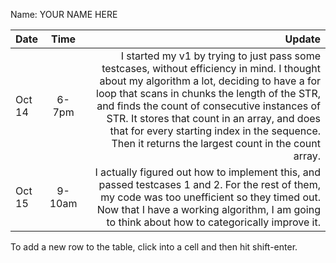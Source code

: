 Name: YOUR NAME HERE

| Date   |  Time  |                                                                                                                                                                                                                                                                                                                                                                                              Update |
|:-------|:------:|----------------------------------------------------------------------------------------------------------------------------------------------------------------------------------------------------------------------------------------------------------------------------------------------------------------------------------------------------------------------------------------------------:|
| Oct 14 | 6-7pm  | I started my v1 by trying to just pass some testcases, without efficiency in mind. I thought about my algorithm a lot, deciding to have a for loop that scans in chunks the length of the STR, and finds the count of consecutive instances of STR. It stores that count in an array, and does that for every starting index in the sequence. Then it returns the largest count in the count array. |
| Oct 15 | 9-10am |                                                                                                                                                    I actually figured out how to implement this, and passed testcases 1 and 2. For the rest of them, my code was too unefficient so they timed out. Now that I have a working algorithm, I am going to think about how to categorically improve it. |


To add a new row to the table, click into a cell and then hit shift-enter.